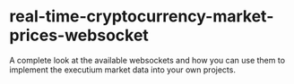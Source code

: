 # real-time-cryptocurrency-market-prices-websocket
A complete look at the available websockets and how you can use them to implement the executium market data into your own projects.
